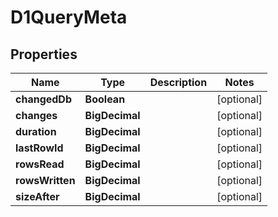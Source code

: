 

# D1QueryMeta


## Properties

| Name | Type | Description | Notes |
|------------ | ------------- | ------------- | -------------|
|**changedDb** | **Boolean** |  |  [optional] |
|**changes** | **BigDecimal** |  |  [optional] |
|**duration** | **BigDecimal** |  |  [optional] |
|**lastRowId** | **BigDecimal** |  |  [optional] |
|**rowsRead** | **BigDecimal** |  |  [optional] |
|**rowsWritten** | **BigDecimal** |  |  [optional] |
|**sizeAfter** | **BigDecimal** |  |  [optional] |



